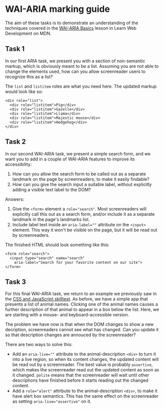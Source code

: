 # WAI-ARIA marking guide

The aim of these tasks is to demonstrate an understanding of the techniques covered in the [WAI-ARIA Basics](https://developer.mozilla.org/en-US/docs/Learn/Accessibility/WAI-ARIA_basics) lesson in Learn Web Development on MDN.

## Task 1

In our first ARIA task, we present you with a section of non-semantic markup, which is obviously meant to be a list. Assuming you are not able to change the elements used, how can you allow screenreader users to recognize this as a list? 

The `list` and `listitem` roles are what you need here. The updated markup would look like so:

```
<div role="list">
  <div role="listitem">Pig</div>
  <div role="listitem">Gazelle</div>
  <div role="listitem">Llama</div>
  <div role="listitem">Majestic moose</div>
  <div role="listitem">Hedgehog</div>
</div>
```

## Task 2

In our second WAI-ARIA task, we present a simple search form, and we want you to add in a couple of WAI-ARIA features to improve its accessibility:

1. How can you allow the search form to be called out as a separate landmark on the page by screenreaders, to make it easily findable?
2. How can you give the search input a suitable label, without explicitly adding a visible text label to the DOM?

Answers:

1. Give the `<form>` element a `role="search"`. Most screenreaders will explicitly call this out as a search form, and/or include it as a separate landmark in the page's landmarks list.
2. Include label text inside an `aria-label=""` attribute on the `<input>` element. This way it won't be visible on the page, but it will be read out by screenreaders.

The finished HTML should look something like this:

```
<form role="search">
  <input type="search" name="search"
    aria-label="Search for your favorite content on our site">
</form>
```

## Task 3
For this final WAI-ARIA task, we return to an example we previously saw in the [CSS and JavaScript skilltest](https://developer.mozilla.org/en-US/docs/Learn/Accessibility/CSS_and_JavaScript/Test_your_skills:_CSS_and_JavaScript_accessibility). As before, we have a simple app that presents a list of animal names. Clicking one of the animal names causes a further description of that animal to appear in a box below the list. Here, we are starting with a mouse- and keyboard-accessible version.  

The problem we have now is that when the DOM changes to show a new decription, screenreaders cannot see what has changed. Can you update it so that description changes are annouced by the screenreader?

There are two ways to solve this:

* Add an `aria-live=""` attribute to the animal-description `<div>` to turn it into a live region, so when its content changes, the updated content will be read out by a screenreader. The best value is probably `assertive`, which makes the screenreader read out the updated content as soon as it changed. `polite` means that the screenreader will wait until other descriptions have finished before it starts reading out the changed content.
* Add a `role="alert"` attribute to the animal-description `<div>`, to make it have alert box semantics. This has the same effect on the screenreader as setting `aria-live="assertive"` on it.


